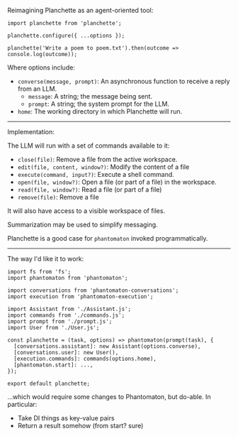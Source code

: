 Reimagining Planchette as an agent-oriented tool:

```
import planchette from 'planchette';

planchette.configure({ ...options });

planchette('Write a poem to poem.txt').then(outcome => console.log(outcome));
```

Where options include:

* `converse(message, prompt)`: An asynchronous function to receive a reply from an LLM.
  * `message`: A string; the message being sent.
  * `prompt`: A string; the system prompt for the LLM.
* `home`: The working directory in which Planchette will run.

---

Implementation:

The LLM will run with a set of commands available to it:

- `close(file)`: Remove a file from the active workspace.
- `edit(file, content, window?)`: Modify the content of a file
- `execute(command, input?)`: Execute a shell command.
- `open(file, window?)`: Open a file (or part of a file) in the workspace.
- `read(file, window?)`: Read a file (or part of a file)
- `remove(file)`: Remove a file

It will also have access to a visible workspace of files.

Summarization may be used to simplify messaging.

Planchette is a good case for `phantomaton` invoked programmatically.

---

The way I'd like it to work:

```
import fs from 'fs';
import phantomaton from 'phantomaton';

import conversations from 'phantomaton-conversations';
import execution from 'phantomaton-execution';

import Assistant from './Assistant.js';
import commands from './commands.js';
import prompt from './prompt.js';
import User from './User.js';

const planchette = (task, options) => phantomaton(prompt(task), {
  [conversations.assistant]: new Assistant(options.converse),
  [conversations.user]: new User(),
  [execution.commands]: commands(options.home),
  [phantomaton.start]: ...,
});

export default planchette;
```

...which would require some changes to Phantomaton, but do-able. In particular:

* Take DI things as key-value pairs
* Return a result somehow (from start? sure)
